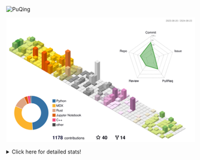 ![PuQing](https://user-images.githubusercontent.com/27223114/171565019-9a56fae6-b08b-421f-99db-7e830da42371.png)

![](./profile-3d-contrib/profile-season-animate.svg)

<details>
<summary>Click here for detailed stats!</summary>

<!--START_SECTION:waka-->
![Lines of code](https://img.shields.io/badge/From%20Hello%20World%20I%27ve%20Written-1.4%20million%20lines%20of%20code-blue)

**🐱 My GitHub Data** 

> 📦 401.3 kB Used in GitHub's Storage 
 > 
> 🏆 476 Contributions in the Year 2024
 > 
> 🚫 Not Opted to Hire
 > 
> 📜 54 Public Repositories 
 > 
> 🔑 29 Private Repositories 
 > 
**I'm an Early 🐤** 

```text
🌞 Morning                472 commits         ██░░░░░░░░░░░░░░░░░░░░░░░   06.09 % 
🌆 Daytime                3490 commits        ███████████░░░░░░░░░░░░░░   45.03 % 
🌃 Evening                1769 commits        ██████░░░░░░░░░░░░░░░░░░░   22.83 % 
🌙 Night                  2019 commits        ███████░░░░░░░░░░░░░░░░░░   26.05 % 
```


📊 **This Week I Spent My Time On** 

```text
💬 Programming Languages: 
TypeScript               12 hrs 48 mins      ██████████░░░░░░░░░░░░░░░   38.86 % 
Python                   6 hrs 17 mins       █████░░░░░░░░░░░░░░░░░░░░   19.11 % 
Browsing                 5 hrs               ████░░░░░░░░░░░░░░░░░░░░░   15.19 % 
GitHubing                3 hrs 35 mins       ███░░░░░░░░░░░░░░░░░░░░░░   10.90 % 
Searching                1 hr 5 mins         █░░░░░░░░░░░░░░░░░░░░░░░░   03.33 % 

🔥 Editors: 
VS Code                  21 hrs 36 mins      ████████████████░░░░░░░░░   65.61 % 
Chrome                   10 hrs 22 mins      ████████░░░░░░░░░░░░░░░░░   31.48 % 
fish                     57 mins             █░░░░░░░░░░░░░░░░░░░░░░░░   02.90 % 

💻 Operating System: 
Windows                  14 hrs              ███████████░░░░░░░░░░░░░░   42.54 % 
Mac                      11 hrs 25 mins      █████████░░░░░░░░░░░░░░░░   34.71 % 
WSL                      5 hrs 30 mins       ████░░░░░░░░░░░░░░░░░░░░░   16.73 % 
Linux                    1 hr 59 mins        ██░░░░░░░░░░░░░░░░░░░░░░░   06.03 % 
```


<!--END_SECTION:waka-->
</details>
